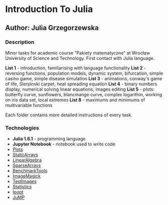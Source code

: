 # Introduction To Julia

## Author: Julia Grzegorzewska

### Description
Minor tasks for academic course "Pakiety matematyczne" at Wrocław University of Science and Technology. First contact with Julia language.

**List 1** - introduction, familiarising with language functionality
**List 2** - reversing functions, population models, dynamic system, bifurcation, simple casino game, simple disease simulation
**List 3** - animations, conway's game of life, Sierpinski carpet, heat spreading equation
**List 4** - binary numbers display, numerical solving linear equations, images editing
**List 5** - plots: butterfly curve, sunflowers, blancmange curve, complex logarithm, working on iris data set, local extremes
**List 8** - maximums and minimums of multivariable functions


Each folder contains more detailed instructions of every task.

### Technologies
- **Julia 1.6.1** - programming language
- **Jupyter Notebook** - notebook used to write code
- [Plots](https://docs.juliaplots.org/latest/tutorial/)
- [StaticArrays](https://docs.juliahub.com/StaticArrays/yY9vm/1.2.7/)
- [LinearAlgebra](https://docs.julialang.org/en/v1/stdlib/LinearAlgebra/)
- [SparseArrays](https://docs.julialang.org/en/v1/stdlib/SparseArrays/)
- [BenchmarkTools](https://juliaci.github.io/BenchmarkTools.jl/stable/)
- [ImageMagick](https://juliapackages.com/p/imagemagick)
- [TestImages](https://testimages.juliaimages.org/stable/)
- [Statistics](https://docs.julialang.org/en/v1/stdlib/Statistics/)
- [Ipopt](https://docs.juliahub.com/Ipopt/yMQMo/0.6.3/)
- [JuMP](https://jump.dev/JuMP.jl/stable/)
